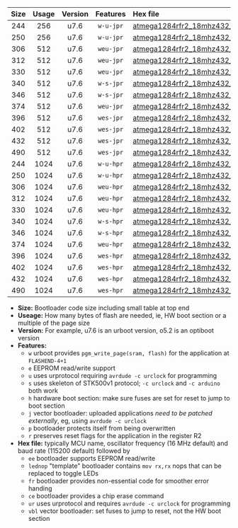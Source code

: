 |Size|Usage|Version|Features|Hex file|
|:-:|:-:|:-:|:-:|:--|
|244|256|u7.6|`w-u-jpr`|[atmega1284rfr2_18mhz432_9600bps_ur_vbl.hex](https://raw.githubusercontent.com/stefanrueger/urboot/main/atmega1284rfr2_18mhz432_9600bps_ur_vbl.hex)|
|250|256|u7.6|`w-u-jpr`|[atmega1284rfr2_18mhz432_9600bps_lednop_ur_vbl.hex](https://raw.githubusercontent.com/stefanrueger/urboot/main/atmega1284rfr2_18mhz432_9600bps_lednop_ur_vbl.hex)|
|306|512|u7.6|`weu-jpr`|[atmega1284rfr2_18mhz432_9600bps_ee_ur_vbl.hex](https://raw.githubusercontent.com/stefanrueger/urboot/main/atmega1284rfr2_18mhz432_9600bps_ee_ur_vbl.hex)|
|312|512|u7.6|`weu-jpr`|[atmega1284rfr2_18mhz432_9600bps_ee_lednop_ur_vbl.hex](https://raw.githubusercontent.com/stefanrueger/urboot/main/atmega1284rfr2_18mhz432_9600bps_ee_lednop_ur_vbl.hex)|
|330|512|u7.6|`weu-jpr`|[atmega1284rfr2_18mhz432_9600bps_ee_lednop_fr_ur_vbl.hex](https://raw.githubusercontent.com/stefanrueger/urboot/main/atmega1284rfr2_18mhz432_9600bps_ee_lednop_fr_ur_vbl.hex)|
|340|512|u7.6|`w-s-jpr`|[atmega1284rfr2_18mhz432_9600bps_vbl.hex](https://raw.githubusercontent.com/stefanrueger/urboot/main/atmega1284rfr2_18mhz432_9600bps_vbl.hex)|
|346|512|u7.6|`w-s-jpr`|[atmega1284rfr2_18mhz432_9600bps_lednop_vbl.hex](https://raw.githubusercontent.com/stefanrueger/urboot/main/atmega1284rfr2_18mhz432_9600bps_lednop_vbl.hex)|
|374|512|u7.6|`weu-jpr`|[atmega1284rfr2_18mhz432_9600bps_ee_lednop_fr_ce_ur_vbl.hex](https://raw.githubusercontent.com/stefanrueger/urboot/main/atmega1284rfr2_18mhz432_9600bps_ee_lednop_fr_ce_ur_vbl.hex)|
|396|512|u7.6|`wes-jpr`|[atmega1284rfr2_18mhz432_9600bps_ee_vbl.hex](https://raw.githubusercontent.com/stefanrueger/urboot/main/atmega1284rfr2_18mhz432_9600bps_ee_vbl.hex)|
|402|512|u7.6|`wes-jpr`|[atmega1284rfr2_18mhz432_9600bps_ee_lednop_vbl.hex](https://raw.githubusercontent.com/stefanrueger/urboot/main/atmega1284rfr2_18mhz432_9600bps_ee_lednop_vbl.hex)|
|432|512|u7.6|`wes-jpr`|[atmega1284rfr2_18mhz432_9600bps_ee_lednop_fr_vbl.hex](https://raw.githubusercontent.com/stefanrueger/urboot/main/atmega1284rfr2_18mhz432_9600bps_ee_lednop_fr_vbl.hex)|
|490|512|u7.6|`wes-jpr`|[atmega1284rfr2_18mhz432_9600bps_ee_lednop_fr_ce_vbl.hex](https://raw.githubusercontent.com/stefanrueger/urboot/main/atmega1284rfr2_18mhz432_9600bps_ee_lednop_fr_ce_vbl.hex)|
|244|1024|u7.6|`w-u-hpr`|[atmega1284rfr2_18mhz432_9600bps_ur.hex](https://raw.githubusercontent.com/stefanrueger/urboot/main/atmega1284rfr2_18mhz432_9600bps_ur.hex)|
|250|1024|u7.6|`w-u-hpr`|[atmega1284rfr2_18mhz432_9600bps_lednop_ur.hex](https://raw.githubusercontent.com/stefanrueger/urboot/main/atmega1284rfr2_18mhz432_9600bps_lednop_ur.hex)|
|306|1024|u7.6|`weu-hpr`|[atmega1284rfr2_18mhz432_9600bps_ee_ur.hex](https://raw.githubusercontent.com/stefanrueger/urboot/main/atmega1284rfr2_18mhz432_9600bps_ee_ur.hex)|
|312|1024|u7.6|`weu-hpr`|[atmega1284rfr2_18mhz432_9600bps_ee_lednop_ur.hex](https://raw.githubusercontent.com/stefanrueger/urboot/main/atmega1284rfr2_18mhz432_9600bps_ee_lednop_ur.hex)|
|330|1024|u7.6|`weu-hpr`|[atmega1284rfr2_18mhz432_9600bps_ee_lednop_fr_ur.hex](https://raw.githubusercontent.com/stefanrueger/urboot/main/atmega1284rfr2_18mhz432_9600bps_ee_lednop_fr_ur.hex)|
|340|1024|u7.6|`w-s-hpr`|[atmega1284rfr2_18mhz432_9600bps.hex](https://raw.githubusercontent.com/stefanrueger/urboot/main/atmega1284rfr2_18mhz432_9600bps.hex)|
|346|1024|u7.6|`w-s-hpr`|[atmega1284rfr2_18mhz432_9600bps_lednop.hex](https://raw.githubusercontent.com/stefanrueger/urboot/main/atmega1284rfr2_18mhz432_9600bps_lednop.hex)|
|374|1024|u7.6|`weu-hpr`|[atmega1284rfr2_18mhz432_9600bps_ee_lednop_fr_ce_ur.hex](https://raw.githubusercontent.com/stefanrueger/urboot/main/atmega1284rfr2_18mhz432_9600bps_ee_lednop_fr_ce_ur.hex)|
|396|1024|u7.6|`wes-hpr`|[atmega1284rfr2_18mhz432_9600bps_ee.hex](https://raw.githubusercontent.com/stefanrueger/urboot/main/atmega1284rfr2_18mhz432_9600bps_ee.hex)|
|402|1024|u7.6|`wes-hpr`|[atmega1284rfr2_18mhz432_9600bps_ee_lednop.hex](https://raw.githubusercontent.com/stefanrueger/urboot/main/atmega1284rfr2_18mhz432_9600bps_ee_lednop.hex)|
|432|1024|u7.6|`wes-hpr`|[atmega1284rfr2_18mhz432_9600bps_ee_lednop_fr.hex](https://raw.githubusercontent.com/stefanrueger/urboot/main/atmega1284rfr2_18mhz432_9600bps_ee_lednop_fr.hex)|
|490|1024|u7.6|`wes-hpr`|[atmega1284rfr2_18mhz432_9600bps_ee_lednop_fr_ce.hex](https://raw.githubusercontent.com/stefanrueger/urboot/main/atmega1284rfr2_18mhz432_9600bps_ee_lednop_fr_ce.hex)|

- **Size:** Bootloader code size including small table at top end
- **Useage:** How many bytes of flash are needed, ie, HW boot section or a multiple of the page size
- **Version:** For example, u7.6 is an urboot version, o5.2 is an optiboot version
- **Features:**
  + `w` urboot provides `pgm_write_page(sram, flash)` for the application at `FLASHEND-4+1`
  + `e` EEPROM read/write support
  + `u` uses urprotocol requiring `avrdude -c urclock` for programming
  + `s` uses skeleton of STK500v1 protocol; `-c urclock` and `-c arduino` both work
  + `h` hardware boot section: make sure fuses are set for reset to jump to boot section
  + `j` vector bootloader: uploaded applications *need to be patched externally*, eg, using `avrdude -c urclock`
  + `p` bootloader protects itself from being overwritten
  + `r` preserves reset flags for the application in the register R2
- **Hex file:** typically MCU name, oscillator frequency (16 MHz default) and baud rate (115200 default) followed by
  + `ee` bootloader supports EEPROM read/write
  + `lednop` "template" bootloader contains `mov rx,rx` nops that can be replaced to toggle LEDs
  + `fr` bootloader provides non-essential code for smoother error handing
  + `ce` bootloader provides a chip erase command
  + `ur` uses urprotocol and requires `avrdude -c urclock` for programming
  + `vbl` vector bootloader: set fuses to jump to reset, not the HW boot section
